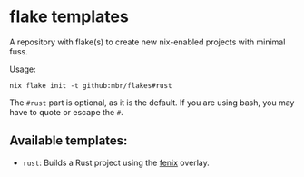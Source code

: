 # flake templates

A repository with flake(s) to create new nix-enabled projects with minimal fuss.

Usage:

```
nix flake init -t github:mbr/flakes#rust
```

The `#rust` part is optional, as it is the default. If you are using bash, you may have to quote or escape the `#`.

## Available templates:

* `rust`: Builds a Rust project using the [fenix](https://github.com/nix-community/fenix) overlay.
